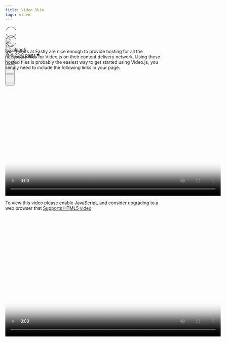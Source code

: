 ```yaml
---
title: Video Skin
tags: video
---
```


<div class="ijk"><div class="ntt fb ik il im" style="height: 28px;"><div class="o ntt"><div><a href="https://quicklook.netlify.app/about/" rel="noopener"><div class="ce in io"><div class="ip ntt fa o p gnn iq ir is it iu eg"><svg width="36" height="36" viewBox="0 0 36 36"><path fill-rule="evenodd" clip-rule="evenodd" d="M18 1.87c-6.63 0-12.4 4.14-15.21 10.21L2 11.71C4.94 5.37 11 1 18 1s13.06 4.37 16 10.71l-.79.37C30.4 6.01 24.63 1.88 18 1.88zM2.79 23.92c2.81 6.07 8.58 10.2 15.21 10.2 6.63 0 12.4-4.13 15.21-10.2l.79.37C31.06 30.63 25 35 18 35S4.94 30.63 2 24.29l.79-.37z"></path></svg></div><img alt="Quicklook" class="amm dpp io in" src="https://avatars0.githubusercontent.com/u/68094278?v=4?crop=0.525xw:1xh;center,top&resize=640:*" width="28" height="28" style="margin-top: 0px;"></div></a></div><div class="iv ab ntt"><div class="ntt"><div style="flex:1; align-self: center;"><span class="crr cs cb cc fgg"><a href="https://quicklook.netlify.app/about/" class="" rel="noopener" style="background-image: none;"><h10 class="crr cs cb cc gjj">Quicklook</h10></a></span></div></div><span class="crr cs cb cc gh" style="align-self: center;"><a class="" rel="noopener" href="https://quicklook.netlify.app/posts/toc" style="background-image: none;"><h10 class="crr cs cb cc gh"><span class="iw"></span>Jun 23<span class="ix gh">·</span>8 parts<svg class="iy iz ja" width="15" height="15" viewBox="0 0 15 15"><path d="M7.44 2.32c.03-.1.09-.1.12 0l1.2 3.53a.29.29 0 0 0 .26.2h3.88c.11 0 .13.04.04.1L9.8 8.33a.27.27 0 0 0-.1.29l1.2 3.53c.03.1-.01.13-.1.07l-3.14-2.18a.3.3 0 0 0-.32 0L4.2 12.22c-.1.06-.14.03-.1-.07l1.2-3.53a.27.27 0 0 0-.1-.3L2.06 6.16c-.1-.06-.07-.12.03-.12h3.89a.29.29 0 0 0 .26-.19l1.2-3.52z"></path></svg></h10></a></span></div></div><div class="ntt jb jc jd je jf jg jh ji ex" style="align-self: center;"><div class="ntt o"><div class="jj amm"><div class="by" aria-hidden="false"><button class="boo ch ax ay az ba bb bcc bdd be dl dm bh dn do"><svg width="25" height="25" class="q"><g fill-rule="evenodd"><path d="M15.6 5a.42.42 0 0 0 .17-.3.42.42 0 0 0-.12-.33l-2.8-2.79a.5.5 0 0 0-.7 0l-2.8 2.8a.4.4 0 0 0-.1.32c0 .12.07.23.16.3h.02a.45.45 0 0 0 .57-.04l2-2V10c0 .28.23.5.5.5s.5-.22.5-.5V2.93l2.02 2.02c.08.07.18.12.3.13.11.01.21-.02.3-.08v.01"></path><path d="M18 7h-1.5a.5.5 0 0 0 0 1h1.6c.5 0 .9.4.9.9v10.2c0 .5-.4.9-.9.9H6.9a.9.9 0 0 1-.9-.9V8.9c0-.5.4-.9.9-.9h1.6a.5.5 0 0 0 .35-.15A.5.5 0 0 0 9 7.5a.5.5 0 0 0-.15-.35A.5.5 0 0 0 8.5 7H7a2 2 0 0 0-2 2v10c0 1.1.9 2 2 2h11a2 2 0 0 0 2-2V9a2 2 0 0 0-2-2"></path></g></svg></button></div></div><div class="jk amm"><div><div class="iy"><div><div class="by" role="tooltip" aria-hidden="false" aria-describedby="1" aria-labelledby="1"><button class="boo ch ax ay az ba bb bcc bdd be dl dm bh dn do" onclick="tocContainer()"><svg width="25" height="25" viewBox="0 0 25 25"><path d="M19 6a2 2 0 0 0-2-2H8a2 2 0 0 0-2 2v14.66h.01c.01.1.05.2.12.28a.5.5 0 0 0 .7.03l5.67-4.12 5.66 4.13a.5.5 0 0 0 .71-.03.5.5 0 0 0 .12-.29H19V6zm-6.84 9.97L7 19.64V6a1 1 0 0 1 1-1h9a1 1 0 0 1 1 1v13.64l-5.16-3.67a.49.49 0 0 0-.68 0z" fill-rule="evenodd"></path></svg></button></div></div></div></div></div><div class="jl amm ag"><div class="by" aria-hidden="false"><div class="by" aria-hidden="false"><div class="amm bk bee"><button class="boo ch ax ay az ba bb bcc bdd be dl dm bh dn do"><svg class="q jm jn" width="25" height="25"><path d="M5 12.5c0 .55.2 1.02.59 1.41.39.4.86.59 1.41.59.55 0 1.02-.2 1.41-.59.4-.39.59-.86.59-1.41 0-.55-.2-1.02-.59-1.41A1.93 1.93 0 0 0 7 10.5c-.55 0-1.02.2-1.41.59-.4.39-.59.86-.59 1.41zm5.62 0c0 .55.2 1.02.58 1.41.4.4.87.59 1.42.59.55 0 1.02-.2 1.41-.59.4-.39.59-.86.59-1.41 0-.55-.2-1.02-.59-1.41a1.93 1.93 0 0 0-1.41-.59c-.55 0-1.03.2-1.42.59-.39.39-.58.86-.58 1.41zm5.6 0c0 .55.2 1.02.58 1.41.4.4.87.59 1.43.59.56 0 1.03-.2 1.42-.59.39-.39.58-.86.58-1.41 0-.55-.2-1.02-.58-1.41a1.93 1.93 0 0 0-1.42-.59c-.56 0-1.04.2-1.43.59-.39.39-.58.86-.58 1.41z" fill-rule="evenodd"></path></svg></button></div></div></div></div></div></div></div></div>

<div id="bottommenu" class="ijk"><div class="ntt fb ik il im" style="height: 28px;"><div class="o ntt"><div><a href="https://quicklook.netlify.app/about/" rel="noopener"><div class="ce in io"><div class="ip ntt fa o p gnn iq ir is it iu eg"><svg width="36" height="36" viewBox="0 0 36 36"><path fill-rule="evenodd" clip-rule="evenodd" d="M18 1.87c-6.63 0-12.4 4.14-15.21 10.21L2 11.71C4.94 5.37 11 1 18 1s13.06 4.37 16 10.71l-.79.37C30.4 6.01 24.63 1.88 18 1.88zM2.79 23.92c2.81 6.07 8.58 10.2 15.21 10.2 6.63 0 12.4-4.13 15.21-10.2l.79.37C31.06 30.63 25 35 18 35S4.94 30.63 2 24.29l.79-.37z"></path></svg></div><img alt="Quicklook" class="amm dpp io in" src="https://avatars0.githubusercontent.com/u/68094278?v=4?crop=0.525xw:1xh;center,top&resize=640:*" width="28" height="28" style="margin-top: 0px;"></div></a></div></div><div class="ntt jb jc jd je jf jg jh ji ex" style="align-self: center;"><div class="ntt o"><div class="jj amm"><div class="by" aria-hidden="false"><button class="boo ch ax ay az ba bb bcc bdd be dl dm bh dn do"><svg width="25" height="25" class="q" style="fill: #f5f5f7;"><g fill-rule="evenodd"><path d="M15.6 5a.42.42 0 0 0 .17-.3.42.42 0 0 0-.12-.33l-2.8-2.79a.5.5 0 0 0-.7 0l-2.8 2.8a.4.4 0 0 0-.1.32c0 .12.07.23.16.3h.02a.45.45 0 0 0 .57-.04l2-2V10c0 .28.23.5.5.5s.5-.22.5-.5V2.93l2.02 2.02c.08.07.18.12.3.13.11.01.21-.02.3-.08v.01"></path><path d="M18 7h-1.5a.5.5 0 0 0 0 1h1.6c.5 0 .9.4.9.9v10.2c0 .5-.4.9-.9.9H6.9a.9.9 0 0 1-.9-.9V8.9c0-.5.4-.9.9-.9h1.6a.5.5 0 0 0 .35-.15A.5.5 0 0 0 9 7.5a.5.5 0 0 0-.15-.35A.5.5 0 0 0 8.5 7H7a2 2 0 0 0-2 2v10c0 1.1.9 2 2 2h11a2 2 0 0 0 2-2V9a2 2 0 0 0-2-2"></path></g></svg></button></div></div><div class="jk amm"><div><div class="iy"><div><div class="by" role="tooltip" aria-hidden="false" aria-describedby="1" aria-labelledby="1"><button class="boo ch ax ay az ba bb bcc bdd be dl dm bh dn do" onclick="tocContainer()" style="fill: #f5f5f7;"><svg width="25" height="25" viewBox="0 0 25 25"><path d="M19 6a2 2 0 0 0-2-2H8a2 2 0 0 0-2 2v14.66h.01c.01.1.05.2.12.28a.5.5 0 0 0 .7.03l5.67-4.12 5.66 4.13a.5.5 0 0 0 .71-.03.5.5 0 0 0 .12-.29H19V6zm-6.84 9.97L7 19.64V6a1 1 0 0 1 1-1h9a1 1 0 0 1 1 1v13.64l-5.16-3.67a.49.49 0 0 0-.68 0z" fill-rule="evenodd"></path></svg></button></div></div></div></div></div><div class="jl amm ag" style="margin-right: 34px;"><div class="by" aria-hidden="false"><div class="by" aria-hidden="false"><div class="amm bk bee"><button class="boo ch ax ay az ba bb bcc bdd be dl dm bh dn do"><svg class="q jm jn" width="25" height="25" style="fill: #f5f5f7;"><path d="M5 12.5c0 .55.2 1.02.59 1.41.39.4.86.59 1.41.59.55 0 1.02-.2 1.41-.59.4-.39.59-.86.59-1.41 0-.55-.2-1.02-.59-1.41A1.93 1.93 0 0 0 7 10.5c-.55 0-1.02.2-1.41.59-.4.39-.59.86-.59 1.41zm5.62 0c0 .55.2 1.02.58 1.41.4.4.87.59 1.42.59.55 0 1.02-.2 1.41-.59.4-.39.59-.86.59-1.41 0-.55-.2-1.02-.59-1.41a1.93 1.93 0 0 0-1.41-.59c-.55 0-1.03.2-1.42.59-.39.39-.58.86-.58 1.41zm5.6 0c0 .55.2 1.02.58 1.41.4.4.87.59 1.43.59.56 0 1.03-.2 1.42-.59.39-.39.58-.86.58-1.41 0-.55-.2-1.02-.58-1.41a1.93 1.93 0 0 0-1.42-.59c-.56 0-1.04.2-1.43.59-.39.39-.58.86-.58 1.41z" fill-rule="evenodd"></path></svg></button></div></div></div></div></div></div></div></div>

<link rel="stylesheet" href="/assets/css/toc.css">
<script src="/assets/js/toc.js"/></script>
<link href="/assets/css/videojs.css" rel="stylesheet" />
<script src="/assets/js/video.js"/></script>
<script src="https://vjs.zencdn.net/7.8.4/video.js"></script>
<link href="/assets/css/videone.css" rel="stylesheet" />

Our friends at Fastly are nice enough to provide hosting for all the necessary files for Video.js on their content delivery network. Using these hosted files is probably the easiest way to get started using Video.js, you simply need to include the following links in your page.

<video id="video" class="video-js vjs-default-skin vjs-big-play-centered vjs-16-9" controls preload="auto" width="680" height="382.5"
data-setup='{ "fluid": true }' poster="https://pbs.twimg.com/ext_tw_video_thumb/1295454977255772167/pu/img/_kCJrbkt6tuSCI35.jpg" >
    <source src="/video/sMfbhbbD0bBvdpfH.mp4" type="video/mp4" />
    <p class="vjs-no-js">To view this video please enable JavaScript, and consider upgrading to a web browser that <a href="https://videojs.com/html5-video-support/" target="_blank">Supports HTML5 video</a></p>
</video>


<script src="https://vjs.zencdn.net/ie8/1.1.2/videojs-ie8.min.js"></script>
<video id="my-video" class="video-js vjs-big-play-centered vjs-layout-huge" controls preload="auto" width="680" height="382.5" 
data-setup='{ "aspectRatio":"16:9", "playbackRates": [0.25, 0.5, 1, 1.5, 2] }' poster="https://pbs.twimg.com/ext_tw_video_thumb/1295454977255772167/pu/img/_kCJrbkt6tuSCI35.jpg">
<source src="/video/sMfbhbbD0bBvdpfH.mp4" type="video/mp4" frameborder="0" allowfullscreen/>
To view this video please enable JavaScript, and consider upgrading to a web browser that <a href="https://videojs.com/html5-video-support/" target="_blank">supports HTML5 video</a></p>
  </video>
<script>
  var player = videojs('my-video');
  player.subtitleSettings();
</script>
<script>
var player = videojs('vid1', {
  fluid: true
});
var player = videojs('vid1', {
  fill: true
});
</script>


<link rel="stylesheet" href="/assets/css/nextflix.css">
<script src="//content.jwplatform.com/libraries/Jq6HIbgz.js"></script>
<style type="text/css">*{margin:0;padding:0;outline:none;}#container{position:absolute;width:100%!important;height:100%!important;}*:focus{outline:none;}</style>
<div class="video-wrapper" style="margin-top: 28.080px;">
	<div id="container"></div>
</div>

<script>
jwplayer("container").setup({
	controls: true,
	displaytitle: true,
	fullscreen: "true",
	primary: 'html5',
	autostart: false,
	skin: {name: 'Netflix', },
	stretching: "uniform",
	aspectratio: "16:9",
	renderCaptionsNatively: false,
	abouttext: "Creator Website",
	aboutlink: "https://www.facebook.com/quicklook.llc/",
	//sharing: {//sites: ["reddit","facebook","twitter"]}//,
	captions: {
	color: '#FFF',
	fontSize: 14,
	backgroundOpacity: 0,
	edgeStyle: 'raised'
	},
	playlist: [ ,
        //Begin Movies Truyen Ky Ly Tieu Long Tap 1 {
	title: "Truyền Kỳ Lý Tiểu Long Tập 01 720P VietSub EngSub",
	description: "Truyền Kỳ Lý Tiểu Long Tập 01 720P VietSub EngSub",
	image: "https://cdn.vietsubtv.org/images/film/truyen-ky-ly-tieu-long-5726.jpg",
	sources: [{
	file: "https://dl.dropboxusercontent.com/s/vq1xw5rwmhoyuai/01_The.Legend.Of.Bruce.Lee.01_720p.mp4?dl=0", label: '4K', 'type': 'mp4',primary: 'html5',
	},{
	file: "https://dl.dropboxusercontent.com/s/vq1xw5rwmhoyuai/01_The.Legend.Of.Bruce.Lee.01_720p.mp4",
	label: '1080p',
	'type': 'mp4',
	primary: 'html5',
	},{
	file: "https://dl.dropboxusercontent.com/s/vq1xw5rwmhoyuai/01_The.Legend.Of.Bruce.Lee.01_720p.mp4",
	label: '720p',
	'type': 'mp4',
	primary: 'html5',
	},{
	file: "https://dl.dropboxusercontent.com/s/vq1xw5rwmhoyuai/01_The.Legend.Of.Bruce.Lee.01_720p.mp4",
	label: '480p',
	'type': 'mp4',
	primary: 'html5',
	}],
	captions: [{
	file: "https://dl.dropboxusercontent.com/s/utoble457jxeexc/the-legend-of-bruce-lee-S01E01-vn.srt",
	label: 'Vietnamese',
	kind: "captions",
	"default": true,
		    },{ 
		      file: "https://dl.dropboxusercontent.com/s/9zbcutqx5tq8mfz/The%20Legend%20of%20Bruce%20Lee%20S01E01.srt?dl=0",
		         label: 'English',
		         kind: "captions",
		         },
		    ],		    
		  }//end of movies 
        ,
           {        
		    title: "Truyền Kỳ Lý Tiểu Long Tập 02 720P VietSub EngSub",
		    description: "Truyền Kỳ Lý Tiểu Long Tập 02 720P VietSub EngSub",
		    image: "https://cdn.vietsubtv.org/images/film/truyen-ky-ly-tieu-long-5726.jpg",
		    sources: [{
		    file: "https://dl.dropboxusercontent.com/s/y0l6a06k41ncdmp/02_The.Legend.Of.Bruce.Lee.02_720p.mp4?dl=0",
		      label: '4K',
		      'type': 'mp4',
		      primary: 'html5',
		    },{
		    file: "https://dl.dropboxusercontent.com/s/y0l6a06k41ncdmp/02_The.Legend.Of.Bruce.Lee.02_720p.mp4",
		      label: '1080p',
		      'type': 'mp4',
		      primary: 'html5',
		    },{
		     file: "https://dl.dropboxusercontent.com/s/y0l6a06k41ncdmp/02_The.Legend.Of.Bruce.Lee.02_720p.mp4",
		      label: '720p',
		      'type': 'mp4',
		      primary: 'html5',
		    },{
		     file: "https://dl.dropboxusercontent.com/s/y0l6a06k41ncdmp/02_The.Legend.Of.Bruce.Lee.02_720p.mp4",
		      label: '480p',
		      'type': 'mp4',
		      primary: 'html5',
		    }],
		    captions: [{
		      file: "https://dl.dropboxusercontent.com/s/wbl1ezkqgkekb5u/the-legend-of-bruce-lee-S01E02-vn.srt?dl=0",
		      label: 'Vietnamese',
		      kind: "captions",
		      "default": true,
		    },{ 
		      file: "https://dl.dropboxusercontent.com/s/9zbcutqx5tq8mfz/The%20Legend%20of%20Bruce%20Lee%20S01E01.srt?dl=0",
		         label: 'English',
		         kind: "captions",
		         },{ 
		      file: "https://dl.dropboxusercontent.com/s/9zbcutqx5tq8mfz/The%20Legend%20of%20Bruce%20Lee%20S01E01.srt",
		         label: 'Korean',
		         kind: "captions",
		         }
		    ],		    
		  }//end of movies 
        ,
           {        
		    title: "Đại Soái Ca 2018 Tập 16 (Lồng Tiếng)",
		    description: "The Learning Curve Of A Warlord- Diễn viễn: Trương Vệ Kiện, Tào Vĩnh Liêm, Dương Tú Huệ, Hồng Vĩnh Thành, Thái Tư Bối, Từ Vinh, Đàm Khải Kỳ, Trương Đạt Luân, Lý Gia, Thái Quốc Khánh, Cổ Minh Hoa",
		    image: "https://i1.wp.com/n.sinaimg.cn/ent/transform/745/w630h915/20181207/LGTT-hpfycet5452568.png",
		    sources: [{
		    file: "https://archive.org/download/16.dska.tap.16720p/16.DSKa.Tap.16_720p.mp4",
		      label: '4K',
		      'type': 'mp4',
		      primary: 'html5',
		    },{
		    file: "https://archive.org/download/16.dska.tap.16720p/16.DSKa.Tap.16_720p.mp4",
		      label: '1080p',
		      'type': 'mp4',
		      primary: 'html5',
		    },{
		     file: "https://archive.org/download/16.dska.tap.16720p/16.DSKa.Tap.16_720p.mp4",
		      label: '720p',
		      'type': 'mp4',
		      primary: 'html5',
		    },{
		     file: "https://archive.org/download/16.dska.tap.16720p/16.DSKa.Tap.16_720p.mp4",
		      label: '480p',
		      'type': 'mp4',
		      primary: 'html5',
		    }],		    		    
		  }//end of movies 
       ,
           {        
		    title: "Đại Soái Ca 2018 Tập 17 (Lồng Tiếng)",
		    description: "Đại Soái Ca 2018 Tập 17 (Lồng Tiếng)",
		    image: "https://i1.wp.com/n.sinaimg.cn/ent/transform/745/w630h915/20181207/LGTT-hpfycet5452568.png",
		    sources: [{
		    file: "https://archive.org/download/17.dska.tap.17720p/17.DSKa.Tap.17_720p.mp4",
		      label: '4K',
		      'type': 'mp4',
		      primary: 'html5',
		    },{
		    file: "https://archive.org/download/17.dska.tap.17720p/17.DSKa.Tap.17_720p.mp4",
		      label: '1080p',
		      'type': 'mp4',
		      primary: 'html5',
		    },{
		     file: "https://archive.org/download/17.dska.tap.17720p/17.DSKa.Tap.17_720p.mp4",
		      label: '720p',
		      'type': 'mp4',
		      primary: 'html5',
		    },{
		     file: "https://archive.org/download/17.dska.tap.17720p/17.DSKa.Tap.17_720p.mp4",
		      label: '480p',
		      'type': 'mp4',
		      primary: 'html5',
		    }],		    		    
		  }//end of movies
      ,
           {        
		    title: "Đại Soái Ca 2018 Tập 18 (Lồng Tiếng)",
		    description: "Đại Soái Ca 2018 Tập 18 (Lồng Tiếng)",
		    image: "https://i1.wp.com/n.sinaimg.cn/ent/transform/745/w630h915/20181207/LGTT-hpfycet5452568.png",
		    sources: [{
		    file: "https://archive.org/download/18.dska.tap.18720p/18.DSKa.Tap.18_720p.mp4",
		      label: '4K',
		      'type': 'mp4',
		      primary: 'html5',
		    },{
		    file: "https://archive.org/download/18.dska.tap.18720p/18.DSKa.Tap.18_720p.mp4",
		      label: '1080p',
		      'type': 'mp4',
		      primary: 'html5',
		    },{
		     file: "https://archive.org/download/18.dska.tap.18720p/18.DSKa.Tap.18_720p.mp4",
		      label: '720p',
		      'type': 'mp4',
		      primary: 'html5',
		    },{
		     file: "https://archive.org/download/18.dska.tap.18720p/18.DSKa.Tap.18_720p.mp4",
		      label: '480p',
		      'type': 'mp4',
		      primary: 'html5',
		    }],		    		    
		  }//end of movies
         ,
        //Begin Movies IP Man 4
       {        
		    title: "Diệp Vấn 4 - Hồi Kết 2019 (IP Man 4 2019) SubViet, SubEng",
		    description: "Diệp Vấn 4 - Hồi Kết 2019 (IP Man 4 2019) SubViet, SubEng, SubKor",
		    image: "https://photo-1-baomoi.zadn.vn/w700_r1/2019_12_19_329_33373851/afe2554aa40a4d54141b.jpg",
		    sources: [{
		    file: "https://archive.org/download/ip.man.4.diep.van.4hoi.ket.2019.fsharetv.com/IP.Man.4.Diep.Van.4-Hoi.Ket.2019.%5Bfsharetv.com%5D.mp4",
		      label: '4K',
		      'type': 'mp4',
		      primary: 'html5',
		    },{
		    file: "https://archive.org/download/ip.man.4.diep.van.4hoi.ket.2019.fsharetv.com/IP.Man.4.Diep.Van.4-Hoi.Ket.2019.%5Bfsharetv.com%5D.mp4",
		      label: '1080p',
		      'type': 'mp4',
		      primary: 'html5',
		    },{
		     file: "https://archive.org/download/ip.man.4.diep.van.4hoi.ket.2019.fsharetv.com/IP.Man.4.Diep.Van.4-Hoi.Ket.2019.%5Bfsharetv.com%5D.mp4",
		      label: '720p',
		      'type': 'mp4',
		      primary: 'html5',
		    },{
		     file: "https://archive.org/download/ip.man.4.diep.van.4hoi.ket.2019.fsharetv.com/IP.Man.4.Diep.Van.4-Hoi.Ket.2019.%5Bfsharetv.com%5D.mp4",
		      label: '480p',
		      'type': 'mp4',
		      primary: 'html5',
		    }],	    
		    captions: [{
		      file: "https://dl.dropboxusercontent.com/s/3b2j6fwtoi8sq6e/Diep.Van.4-Hoi.Ket.IP.Man.4.2019.vtt?dl=0",
		      label: 'Vietnamese',
		      kind: "captions",
		      "default": true,
		    },{ 
		      file: "https://dl.dropboxusercontent.com/s/mhegnmknfif7hw2/%5Bfsharetv.com%5DDiep.Van.4-Hoi.Ket.%28IP.Man.4.2019%29_eng.vtt?dl=0",
		         label: 'English',
		         kind: "captions",
		         },{ 
		      file: "https://dl.dropboxusercontent.com/s/mhegnmknfif7hw2/%5Bfsharetv.com%5DDiep.Van.4-Hoi.Ket.%28IP.Man.4.2019%29_eng.vtt?dl=0",
		         label: 'Korean',
		         kind: "captions",
		         }
		    ],		    
		  }//end of movies
        ,
        //Begin Movies IP Man 3
       {        
		    title: "Diệp Vấn 3 - 2015 (IP Man 4 2015) SubViet, SubEng",
		    description: "Diệp Vấn 3 - 2015 (IP Man 4 2015) SubViet, SubEng, SubKor",
		    image: "https://giaitriso.org/wp-content/uploads/2019/04/HD1052-Di%E1%BB%87p-V%E1%BA%A5n-3-Ip-Man-3.jpg",
		    sources: [{
		    file: "https://archive.org/download/ipman3diepvan3full1080p/IP%20Man%203%20-%20Diep%20Van%203%20-%20Full-%281080p%29.mp4",
		      label: '4K',
		      'type': 'mp4',
		      primary: 'html5',
		    },{
		    file: "https://archive.org/download/ipman3diepvan3full1080p/IP%20Man%203%20-%20Diep%20Van%203%20-%20Full-%281080p%29.mp4",
		      label: '1080p',
		      'type': 'mp4',
		      primary: 'html5',
		    },{
		     file: "https://archive.org/download/ipman3diepvan3full1080p/IP%20Man%203%20-%20Diep%20Van%203%20-%20Full-%281080p%29.mp4",
		      label: '720p',
		      'type': 'mp4',
		      primary: 'html5',
		    },{
		     file: "https://archive.org/download/ipman3diepvan3full1080p/IP%20Man%203%20-%20Diep%20Van%203%20-%20Full-%281080p%29.mp4",
		      label: '480p',
		      'type': 'mp4',
		      primary: 'html5',
		    }],	    
		    captions: [{
		      file: "https://dl.dropboxusercontent.com/s/4yzk8il5o4on4lz/Ip.Man.3.2015.720p.BluRay.DTS.x264-VietHD.srt?dl=0",
		      label: 'Vietnamese',
		      kind: "captions",
		      "default": true,
		    },{ 
		      file: "https://dl.dropboxusercontent.com/s/006f575d5czbzi5/Ip.Man.3.2015.720p.BluRay.X264-Eng.srt?dl=0",
		         label: 'English',
		         kind: "captions",
		         },{ 
		      file: "https://dl.dropboxusercontent.com/s/mhegnmknfif7hw2/%5Bfsharetv.com%5DDiep.Van.4-Hoi.Ket.%28IP.Man.4.2019%29_eng.vtt?dl=0",
		         label: 'Korean',
		         kind: "captions",
		         }
		    ],		    
		  }//end of movies
        ,
        {
		    title: "BBC Walking with Cavemen Episode 1 - First Ancestors",
		    //description: "###",
		    image: "https://images-na.ssl-images-amazon.com/images/I/51Hkse+eCNL._SX300_.jpg",
		    sources: [{
		    file: "https://archive.org/download/dao.buoc.cung.nguoi.tien.su.phan.1.480p/Dao.Buoc.Cung.Nguoi.Tien.Su.Phan.1.480P.mp4",
		      label: '4K',
		      'type': 'mp4',
		      primary: 'html5',
		    },{
		    file: "https://archive.org/download/dao.buoc.cung.nguoi.tien.su.phan.1.480p/Dao.Buoc.Cung.Nguoi.Tien.Su.Phan.1.480P.mp4",
		      label: '1080p',
		      'type': 'mp4',
		      primary: 'html5',
		    },{
		     file: "https://archive.org/download/dao.buoc.cung.nguoi.tien.su.phan.1.480p/Dao.Buoc.Cung.Nguoi.Tien.Su.Phan.1.480P.mp4",
		      label: '720p',
		      'type': 'mp4',
		      primary: 'html5',
		    },{
		     file: "https://archive.org/download/dao.buoc.cung.nguoi.tien.su.phan.1.480p/Dao.Buoc.Cung.Nguoi.Tien.Su.Phan.1.480P.mp4",
		      label: '480p',
		      'type': 'mp4',
		      primary: 'html5',
		    }],
		    captions: [{
		      file: "https://dl.dropboxusercontent.com/s/to7oeeocu17a9yt/BBC_Walking%20with%20Cavemen%20Episode%201%20-%20First%20Ancestors.srt?dl=0",
		      label: 'Vietnamese',
		      kind: "captions",
		      "default": true,
		    },{ 
		      file: "https://dl.dropboxusercontent.com/s/urjg4s80juv6kfb/Walking%20with%20Cavemen%20Episode%201%20-%20First%20Ancestors.srt?dl=0",
		         label: 'English',
		         kind: "captions",
		         },{ 
		      file: "https://dl.dropboxusercontent.com/s/urjg4s80juv6kfb/Walking%20with%20Cavemen%20Episode%201%20-%20First%20Ancestors.srt?dl=0",
		         label: 'Korean',
		         kind: "captions",
		         }
		    ],		    
		  },
       {
		    title: "BBC Walking with Cavemen Episode 2 - Blood Brothers",
		    description: "BBC_Walking with Cavemen Episode 2 - Blood Brothers SubViet, SubEng, SubKor",
		    image: "https://images-na.ssl-images-amazon.com/images/I/51Hkse+eCNL._SX300_.jpg",
		    sources: [{
		    file: "https://archive.org/download/dao.buoc.cung.nguoi.tien.su.phan.2.480p/Dao.Buoc.Cung.Nguoi.Tien.Su.Phan.2.480P.mp4",
		      label: '4K',
		      'type': 'mp4',
		      primary: 'html5',
		    },{
		    file: "https://archive.org/download/dao.buoc.cung.nguoi.tien.su.phan.2.480p/Dao.Buoc.Cung.Nguoi.Tien.Su.Phan.2.480P.mp4",
		      label: '1080p',
		      'type': 'mp4',
		      primary: 'html5',
		    },{
		     file: "https://archive.org/download/dao.buoc.cung.nguoi.tien.su.phan.2.480p/Dao.Buoc.Cung.Nguoi.Tien.Su.Phan.2.480P.mp4",
		      label: '720p',
		      'type': 'mp4',
		      primary: 'html5',
		    },{
		     file: "https://archive.org/download/dao.buoc.cung.nguoi.tien.su.phan.2.480p/Dao.Buoc.Cung.Nguoi.Tien.Su.Phan.2.480P.mp4",
		      label: '480p',
		      'type': 'mp4',
		      primary: 'html5',
		    }],
		    captions: [{
		      file: "https://dl.dropboxusercontent.com/s/46joqjpu1zsseg3/BBC.Walking.With.Cavemen.Episode.2.-.Blood.Brothers.ViE.srt?dl=0",
		      label: 'Vietnamese',
		      kind: "captions",
		      "default": true,
		    },{ 
		      file: "https://dl.dropboxusercontent.com/s/nbk8ze7lz06kz3c/BBC.Walking.With.Cavemen.Episode.2.-.Blood.Brothers.Eng.srt.srt?dl=0",
		         label: 'English',
		         kind: "captions",
		         },{ 
		      file: "https://dl.dropboxusercontent.com/s/08w0s5meyp125hp/BBC.Walking.With.Cavemen.Episode.2.-.Blood.Brothers.Kor.srt.srt?dl=0",
		         label: 'Korean',
		         kind: "captions",
		         }
		    ],	    
		  },
        //Begin Movies
       {        
		    title: "BBC Walking with Cavemen Episode 3 - Savage Families  ",
		    description: "BBC Walking with Cavemen Episode 3 - Savage Families SubViet, SubEng, SubKor",
		    image: "https://images-na.ssl-images-amazon.com/images/I/51Hkse+eCNL._SX300_.jpg",
		    sources: [{
		    file: "https://archive.org/download/dao.buoc.cung.nguoi.tien.su.phan.3.480p/Dao.Buoc.Cung.Nguoi.Tien.Su.Phan.3.480P.mp4",
		      label: '4K',
		      'type': 'mp4',
		      primary: 'html5',
		    },{
		    file: "https://archive.org/download/dao.buoc.cung.nguoi.tien.su.phan.3.480p/Dao.Buoc.Cung.Nguoi.Tien.Su.Phan.3.480P.mp4",
		      label: '1080p',
		      'type': 'mp4',
		      primary: 'html5',
		    },{
		     file: "https://archive.org/download/dao.buoc.cung.nguoi.tien.su.phan.3.480p/Dao.Buoc.Cung.Nguoi.Tien.Su.Phan.3.480P.mp4",
		      label: '720p',
		      'type': 'mp4',
		      primary: 'html5',
		    },{
		     file: "https://archive.org/download/dao.buoc.cung.nguoi.tien.su.phan.3.480p/Dao.Buoc.Cung.Nguoi.Tien.Su.Phan.3.480P.mp4",
		      label: '480p',
		      'type': 'mp4',
		      primary: 'html5',
		    }],
		    captions: [{
		      file: "https://dl.dropboxusercontent.com/s/sjgg9bigncz3r8x/BBC-Walking.With.Cavemen-Episode.3-Savage.Families.ViE.srt?dl=0",
		      label: 'Vietnamese',
		      kind: "captions",
		      "default": true,
		    },{ 
		      file: "https://dl.dropboxusercontent.com/s/h7rh5ar1nvvvh35/BBC-Walking.With.Cavemen-Episode.3-Savage.Families.Eng.srt?dl=0",
		         label: 'English',
		         kind: "captions",
		         },{ 
		      file: "https://dl.dropboxusercontent.com/s/ttrnmthndao70kn/BBC-Walking.With.Cavemen-Episode.3-Savage.Families.Kor.srt?dl=0",
		         label: 'Korean',
		         kind: "captions",
		         }
		    ],		    
		  }//end of movies
        ,
        //Begin Movies
       {        
		    title: "BBC Walking with Cavemen Episode 4 - The Survivors  ",
		    description: "BBC Walking with Cavemen Episode 4 - The Survivors SubViet, SubEng, SubKor",
		    image: "https://images-na.ssl-images-amazon.com/images/I/51Hkse+eCNL._SX300_.jpg",
		    sources: [{
		    file: "https://archive.org/download/dao.buoc.cung.nguoi.tien.su.phan.4.480p/Dao.Buoc.Cung.Nguoi.Tien.Su.Phan.4.480P.mp4",
		      label: '4K',
		      'type': 'mp4',
		      primary: 'html5',
		    },{
		    file: "https://archive.org/download/dao.buoc.cung.nguoi.tien.su.phan.4.480p/Dao.Buoc.Cung.Nguoi.Tien.Su.Phan.4.480P.mp4",
		      label: '1080p',
		      'type': 'mp4',
		      primary: 'html5',
		    },{
		     file: "https://archive.org/download/dao.buoc.cung.nguoi.tien.su.phan.4.480p/Dao.Buoc.Cung.Nguoi.Tien.Su.Phan.4.480P.mp4",
		      label: '720p',
		      'type': 'mp4',
		      primary: 'html5',
		    },{
		     file: "https://archive.org/download/dao.buoc.cung.nguoi.tien.su.phan.4.480p/Dao.Buoc.Cung.Nguoi.Tien.Su.Phan.4.480P.mp4",
		      label: '480p',
		      'type': 'mp4',
		      primary: 'html5',
		    }],
		    captions: [{
		      file: "https://dl.dropboxusercontent.com/s/2i8dp9q54xm7ruk/BBC-Walking.With.Cavemen-Episode.4-The.Survivors.ViE.srt",
		      label: 'Vietnamese',
		      kind: "captions",
		      "default": true,
		    },{ 
		      file: "https://dl.dropboxusercontent.com/s/5opa0lb4e5nvgga/BBC-Walking.With.Cavemen-Episode.4-The.Survivors.Eng.srt?dl=0",
		         label: 'English',
		         kind: "captions",
		         },{ 
		      file: "https://dl.dropboxusercontent.com/s/8kj3u3zdr9c62g8/BBC-Walking.With.Cavemen-Episode.4-The.Survivors.Kor.srt?dl=0",
		         label: 'Korean',
		         kind: "captions",
		         }
		    ],		    
		  }//end of movies
       ,
        //Begin Movies Truyen Ky Ly Tieu Long Tap 1
       {        
		    title: "Truyền Kỳ Lý Tiểu Long Tập 01 720P VietSub EngSub",
		    description: "Truyền Kỳ Lý Tiểu Long Tập 01 720P VietSub EngSub",
		    image: "https://cdn.vietsubtv.org/images/film/truyen-ky-ly-tieu-long-5726.jpg",
		    sources: [{
		    file: "https://dl.dropboxusercontent.com/s/vq1xw5rwmhoyuai/01_The.Legend.Of.Bruce.Lee.01_720p.mp4?dl=0",
		      label: '4K',
		      'type': 'mp4',
		      primary: 'html5',
		    },{
		    file: "https://dl.dropboxusercontent.com/s/vq1xw5rwmhoyuai/01_The.Legend.Of.Bruce.Lee.01_720p.mp4",
		      label: '1080p',
		      'type': 'mp4',
		      primary: 'html5',
		    },{
		     file: "https://dl.dropboxusercontent.com/s/vq1xw5rwmhoyuai/01_The.Legend.Of.Bruce.Lee.01_720p.mp4",
		      label: '720p',
		      'type': 'mp4',
		      primary: 'html5',
		    },{
		     file: "https://dl.dropboxusercontent.com/s/vq1xw5rwmhoyuai/01_The.Legend.Of.Bruce.Lee.01_720p.mp4",
		      label: '480p',
		      'type': 'mp4',
		      primary: 'html5',
		    }],
		    captions: [{
		      file: "https://dl.dropboxusercontent.com/s/utoble457jxeexc/the-legend-of-bruce-lee-S01E01-vn.srt",
		      label: 'Vietnamese',
		      kind: "captions",
		      "default": true,
		    },{ 
		      file: "https://dl.dropboxusercontent.com/s/5opa0lb4e5nvgga/BBC-Walking.With.Cavemen-Episode.4-The.Survivors.Eng.srt?dl=0",
		         label: 'English',
		         kind: "captions",
		         },{ 
		      file: "https://dl.dropboxusercontent.com/s/8kj3u3zdr9c62g8/BBC-Walking.With.Cavemen-Episode.4-The.Survivors.Kor.srt?dl=0",
		         label: 'Korean',
		         kind: "captions",
		         }
		    ],
		  }//end of movies
      ]
		});
jwplayer("container").setCaptions({
  "back": true,
  "backgroundOpacity": "32",
  "edgeStyle": "dropshadow",
  "fontSize": 14,
  "fontOpacity": 100,
  "fontScale": 0.05,
  "windowOpacity": 0,
  "color": "#ffff00"
});
</script>
